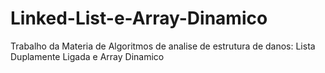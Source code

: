 # Linked-List-e-Array-Dinamico
Trabalho da Materia de Algoritmos de analise de estrutura de danos: Lista Duplamente Ligada e Array Dinamico
